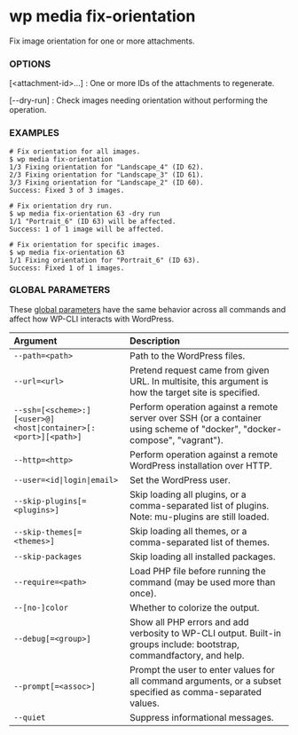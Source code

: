 # wp media fix-orientation

Fix image orientation for one or more attachments.

### OPTIONS

[&lt;attachment-id&gt;...]
: One or more IDs of the attachments to regenerate.

[\--dry-run]
: Check images needing orientation without performing the operation.

### EXAMPLES

    # Fix orientation for all images.
    $ wp media fix-orientation
    1/3 Fixing orientation for "Landscape_4" (ID 62).
    2/3 Fixing orientation for "Landscape_3" (ID 61).
    3/3 Fixing orientation for "Landscape_2" (ID 60).
    Success: Fixed 3 of 3 images.

    # Fix orientation dry run.
    $ wp media fix-orientation 63 -dry run
    1/1 "Portrait_6" (ID 63) will be affected.
    Success: 1 of 1 image will be affected.

    # Fix orientation for specific images.
    $ wp media fix-orientation 63
    1/1 Fixing orientation for "Portrait_6" (ID 63).
    Success: Fixed 1 of 1 images.

### GLOBAL PARAMETERS

These [global parameters](https://make.wordpress.org/cli/handbook/config/) have the same behavior across all commands and affect how WP-CLI interacts with WordPress.

| **Argument**    | **Description**              |
|:----------------|:-----------------------------|
| `--path=<path>` | Path to the WordPress files. |
| `--url=<url>` | Pretend request came from given URL. In multisite, this argument is how the target site is specified. |
| `--ssh=[<scheme>:][<user>@]<host\|container>[:<port>][<path>]` | Perform operation against a remote server over SSH (or a container using scheme of "docker", "docker-compose", "vagrant"). |
| `--http=<http>` | Perform operation against a remote WordPress installation over HTTP. |
| `--user=<id\|login\|email>` | Set the WordPress user. |
| `--skip-plugins[=<plugins>]` | Skip loading all plugins, or a comma-separated list of plugins. Note: mu-plugins are still loaded. |
| `--skip-themes[=<themes>]` | Skip loading all themes, or a comma-separated list of themes. |
| `--skip-packages` | Skip loading all installed packages. |
| `--require=<path>` | Load PHP file before running the command (may be used more than once). |
| `--[no-]color` | Whether to colorize the output. |
| `--debug[=<group>]` | Show all PHP errors and add verbosity to WP-CLI output. Built-in groups include: bootstrap, commandfactory, and help. |
| `--prompt[=<assoc>]` | Prompt the user to enter values for all command arguments, or a subset specified as comma-separated values. |
| `--quiet` | Suppress informational messages. |
